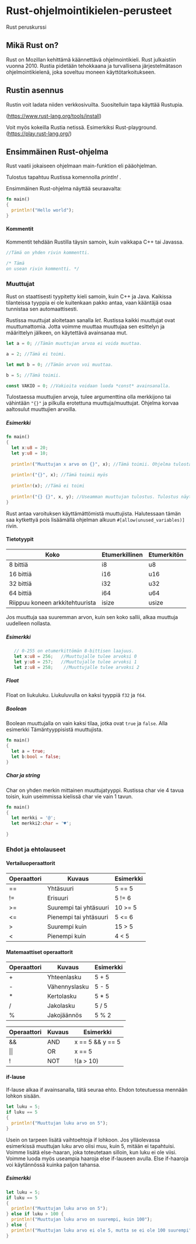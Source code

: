 # Rust-ohjelmointikielen-perusteet
Rust peruskurssi

## Mikä Rust on?

Rust on Mozillan kehittämä käännettävä ohjelmointikieli. Rust julkaistiin vuonna 2010. Rustia pidetään tehokkaana ja turvallisena järjestelmätason ohjelmointikielenä, joka soveltuu moneen käyttötarkoitukseen. 

## Rustin asennus
Rustin voit ladata niiden verkkosivuilta. Suositelluin tapa käyttää Rustupia.

(https://www.rust-lang.org/tools/install)

Voit myös kokeilla Rustia netissä. Esimerkiksi Rust-playground.
(https://play.rust-lang.org/)


## Ensimmäinen Rust-ohjelma

Rust vaatii jokaiseen ohjelmaan main-funktion eli pääohjelman.

Tulostus tapahtuu Rustissa komennolla *println!* .

Ensimmäinen Rust-ohjelma näyttää seuraavalta:
```rust
fn main()
{
  println!("Hello world");
}

```

#### Kommentit

Kommentit tehdään Rustilla täysin samoin, kuin vaikkapa C++ tai Javassa.
```rust
//Tämä on yhden rivin kommentti.

/* Tämä 
on usean rivin kommentti. */

```


### Muuttujat

Rust on staattisesti tyypitetty kieli samoin, kuin C++ ja Java.
Kaikissa tilanteissa tyyppia ei ole kuitenkaan pakko antaa, vaan kääntäjä osaa tunnistaa sen automaattisesti.

Rustissa muuttujat aloitetaan sanalla *let*. Rustissa kaikki muuttujat ovat muuttumattomia. Jotta voimme muuttaa muuttujaa sen esittelyn ja määrittelyn jälkeen, on 
käytettävä avainsanaa mut.

```rust
let a = 0; //Tämän muuttujan arvoa ei voida muuttaa.

a = 2; //Tämä ei toimi.

let mut b = 0; //Tämän arvon voi muuttaa.

b = 5; //Tämä toimii.

const VAKIO = 0; //Vakioita voidaan luoda *const* avainsanalla.
```

Tulostaessa muuttujien arvoja, tulee argumenttina olla merkkijono tai vähintään `"{}"` ja pilkulla erotettuna muuttuja/muuttujat.
Ohjelma korvaa aaltosulut muuttujien arvoilla.

##### Esimerkki
```rust
fn main()
{
  let x:u8 = 20;
  let y:u8 = 10;
  
  println!("Muuttujan x arvo on {}", x); //Tämä toimii. Ohjelma tulostaisi: Muuttujan x arvo on 20
  
  println!("{}", x); //Tämä toimii myös
  
  println!(x); //Tämä ei toimi
  
  println!("{} {}", x, y); //Useamman muuttujan tulostus. Tulostus näyttäisi: 20 10
}
```

Rust antaa varoituksen käyttämättömistä muuttujista.
Halutessaan tämän saa kytkettyä pois lisäämällä ohjelman 
alkuun `#[allow(unused_variables)]` rivin.

#### Tietotyypit
| Koko | Etumerkillinen | Etumerkitön |
| --- | --- | --- |
| 8 bittiä | i8 | u8 |
| 16 bittiä | i16 | u16 |
| 32 bittiä | i32 | u32 |
| 64 bittiä | i64 | u64 |
| Riippuu koneen arkkitehtuurista | isize | usize |


Jos muuttuja saa suuremman arvon, kuin sen koko sallii, alkaa muuttuja uudelleen nollasta.
##### Esimerkki
```rust
   // 0-255 on etumerkittömän 8-bittisen laajuus.
   let x:u8 = 256;   //Muuttujalle tulee arvoksi 0
   let y:u8 = 257;   //Muuttujalle tulee arvoksi 1
   let z:u8 = 258;    //Muuttujalle tulee arvoksi 2
```

##### Float
Float on liukuluku. Liukuluvulla on kaksi tyyppiä `f32` ja `f64`.

##### Boolean
Boolean muuttujalla on vain kaksi tilaa, jotka ovat `true` ja `false`.
Alla esimerkki Tämäntyyppisistä muuttujista.

```rust
fn main()
{
  let a = true;
  let b:bool = false;
}
```

##### Char ja string
Char on yhden merkin mittainen muuttujatyyppi. Rustissa char vie 4 tavua toisin, kuin useimmissa kielissä char vie vain 1 tavun.


```rust
fn main()
{
  let merkki = '@';
  let merkki2:char = '♥';
  
}
```


### Ehdot ja ehtolauseet

#### Vertailuoperaattorit
| Operaattori | Kuvaus | Esimerkki |
| --- | --- | --- |
| == | Yhtäsuuri | 5 == 5 |
| != | Erisuuri | 5 != 6 |
| >= | Suurempi tai yhtäsuuri | 10 >= 5 |
| <= | Pienempi tai yhtäsuuri | 5 <= 6 |
| > | Suurempi kuin | 15 > 5 |
| < | Pienempi kuin | 4 < 5 |

#### Matemaattiset operaattorit
| Operaattori | Kuvaus | Esimerkki |
| --- | --- | --- |
| + | Yhteenlasku | 5 + 5 |
| - | Vähennyslasku | 5 - 5 |
| * | Kertolasku | 5 * 5 |
| / | Jakolasku | 5 / 5 |
| % | Jakojäännös | 5 % 2 |


| Operaattori | Kuvaus | Esimerkki |
| --- | --- | --- |
| && | AND | x == 5 && y == 5|
| \|\| | OR | x == 5 || y == 5 |
| ! | NOT | !(a > 10) |


#### if-lause

If-lause alkaa if avainsanalla, tätä seuraa ehto. Ehdon toteutuessa mennään lohkon sisään.
```rust
let luku = 5;
if luku == 5
{
  println!("Muuttujan luku arvo on 5");
}
```

Usein on tarpeen lisätä vaihtoehtoja if lohkoon. Jos ylläolevassa esimerkissä muuttujan luku arvo olisi muu, kuin 5, mitään ei tapahtuisi.
Voimme lisätä else-haaran, joka toteutetaan silloin, kun luku ei ole viisi.
Voimme luoda myös useampia haaroja else if-lauseen avulla. Else if-haaroja voi käytännössä kuinka paljon tahansa.

##### Esimerkki

```rust
let luku = 5;
if luku == 5
{
  println!("Muuttujan luku arvo on 5");
} else if luku > 100 {
  println!("Muuttujan luku arvo on suurempi, kuin 100");
} else {
  println!("Muuttujan luku arvo ei ole 5, mutta se ei ole 100 suurempi");
}

```
